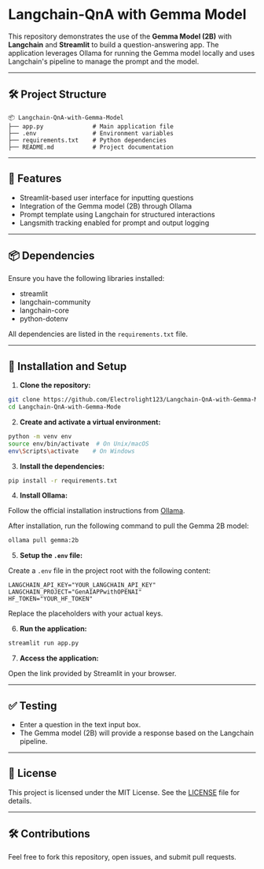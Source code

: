 # Langchain-QnA with Gemma Model

This repository demonstrates the use of the **Gemma Model (2B)** with **Langchain** and **Streamlit** to build a question-answering app. The application leverages Ollama for running the Gemma model locally and uses Langchain's pipeline to manage the prompt and the model.

---

## 🛠️ Project Structure

```
📦 Langchain-QnA-with-Gemma-Model
├── app.py              # Main application file
├── .env                # Environment variables
├── requirements.txt    # Python dependencies
├── README.md           # Project documentation
```

---

## 🚀 Features

* Streamlit-based user interface for inputting questions
* Integration of the Gemma model (2B) through Ollama
* Prompt template using Langchain for structured interactions
* Langsmith tracking enabled for prompt and output logging

---

## 📦 Dependencies

Ensure you have the following libraries installed:

* streamlit
* langchain-community
* langchain-core
* python-dotenv

All dependencies are listed in the `requirements.txt` file.

---

## 🔧 Installation and Setup

1. **Clone the repository:**

```bash
git clone https://github.com/Electrolight123/Langchain-QnA-with-Gemma-Model.git
cd Langchain-QnA-with-Gemma-Mode
```

2. **Create and activate a virtual environment:**

```bash
python -m venv env
source env/bin/activate  # On Unix/macOS
env\Scripts\activate    # On Windows
```

3. **Install the dependencies:**

```bash
pip install -r requirements.txt
```

4. **Install Ollama:**

Follow the official installation instructions from [Ollama](https://ollama.com).

After installation, run the following command to pull the Gemma 2B model:

```bash
ollama pull gemma:2b
```

5. **Setup the `.env` file:**

Create a `.env` file in the project root with the following content:

```
LANGCHAIN_API_KEY="YOUR_LANGCHAIN_API_KEY"
LANGCHAIN_PROJECT="GenAIAPPwithOPENAI"
HF_TOKEN="YOUR_HF_TOKEN"
```

Replace the placeholders with your actual keys.

6. **Run the application:**

```bash
streamlit run app.py
```

7. **Access the application:**

Open the link provided by Streamlit in your browser.

---

## ✅ Testing

* Enter a question in the text input box.
* The Gemma model (2B) will provide a response based on the Langchain pipeline.

---

## 📜 License

This project is licensed under the MIT License. See the [LICENSE](LICENSE) file for details.

---

## 🛠️ Contributions

Feel free to fork this repository, open issues, and submit pull requests.





